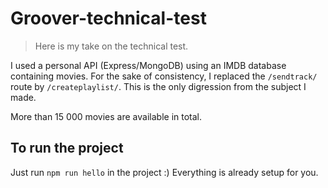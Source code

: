 # Groover-technical-test

> Here is my take on the technical test. 

I used a personal API (Express/MongoDB) using an IMDB database containing movies.
For the sake of consistency, I replaced the `/sendtrack/` route by `/createplaylist/`. 
This is the only digression from the subject I made.

More than 15 000 movies are available in total.

## To run the project

Just run `npm run hello` in the project :) Everything is already setup for you.
